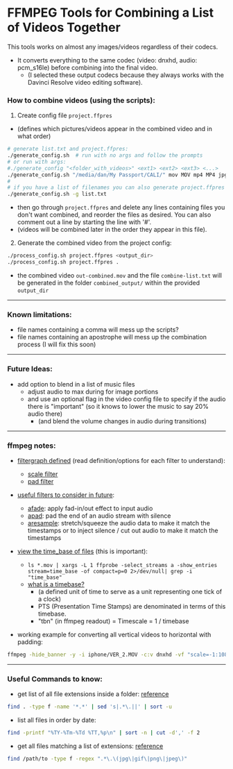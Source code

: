 # FFMPEG Tools for Combining a List of Videos Together

This tools works on almost any images/videos regardless of their codecs.
* It converts everything to the same codec (video: dnxhd, audio: pcm_s16le) before combining into the final video.
  * (I selected these output codecs because they always works with the Davinci Resolve video editing software).

### How to combine videos (using the scripts):
1. Create config file `project.ffpres`
  * (defines which pictures/videos appear in the combined video and in what order)

````bash
# generate list.txt and project.ffpres:
./generate_config.sh  # run with no args and follow the prompts
# or run with args:
#./generate_config "<folder_with_videos>" <ext1> <ext2> <ext3> <...>
./generate_config.sh "/media/dan/My Passport/CALI/" mov MOV mp4 MP4 jpg
#
# if you have a list of filenames you can also generate project.ffpres with:
./generate_config.sh -g list.txt
````
  * then go through `project.ffpres` and delete any lines containing files you don't want combined, and reorder the files as desired.  You can also comment out a line by starting the line with '#'.
  * (videos will be combined later in the order they appear in this file).

2. Generate the combined video from the project config:
````bash
./process_config.sh project.ffpres <output_dir>
./process_config.sh project.ffpres .
````
* the combined video `out-combined.mov` and the file `combine-list.txt` will be generated in the folder `combined_output/` within the provided `output_dir`

---
### Known limitations:
* file names containing a comma will mess up the scripts?
* file names containing an apostrophe will mess up the combination process (I will fix this soon)

---
### Future Ideas:
* add option to blend in a list of music files
  * adjust audio to max during for image portions
  * and use an optional flag in the video config file to specify if the audio there is "important" (so it knows to lower the music to say 20% audio there)
    * (and blend the volume changes in audio during transitions)

---
### ffmpeg notes:
* [filtergraph defined](http://ffmpeg.org/ffmpeg-filters.html#Filtergraph-description) (read definition/options for each filter to understand):
  * [scale filter](https://ffmpeg.org/ffmpeg-filters.html#scale-1)
  * [pad filter](https://ffmpeg.org/ffmpeg-filters.html#pad-1)

* [useful filters to consider in future](https://ffmpeg.org/ffmpeg-filters.html):
  * [afade](https://ffmpeg.org/ffmpeg-filters.html#afade-1): apply fad-in/out effect to input audio
  * [apad](https://ffmpeg.org/ffmpeg-filters.html#apad): pad the end of an audio stream with silence
  * [aresample](https://ffmpeg.org/ffmpeg-filters.html#aresample-1): stretch/squeeze the audio data to make it match the timestamps or to inject silence / cut out audio to make it match the timestamps

* [view the time_base of files](https://video.stackexchange.com/a/19238) (this is important):
  * `ls *.mov | xargs -L 1 ffprobe -select_streams a -show_entries stream=time_base -of compact=p=0 2>/dev/null| grep -i "time_base"`
  * [what is a timebase?](https://stackoverflow.com/a/43337235)
    - (a defined unit of time to serve as a unit representing one tick of a clock)
    -  PTS (Presentation Time Stamps) are denominated in terms of this timebase.
    - "tbn" (in ffmpeg readout) = Timescale = 1 / timebase

* working example for converting all vertical videos to horizontal with padding:
````bash
ffmpeg -hide_banner -y -i iphone/VER_2.MOV -c:v dnxhd -vf "scale=-1:1080,pad=1920:1080:(ow-iw)/2:color=AliceBlue,fps=30000/1001,format=yuv422p" -b:v 45M -c:a pcm_s16le /tmp/converted_vids/iphone_ver2.mov
````

---
### Useful Commands to know:
* get list of all file extensions inside a folder: [reference](https://stackoverflow.com/a/4998326)
````bash
find . -type f -name '*.*' | sed 's|.*\.||' | sort -u
````

* list all files in order by date:
````bash
find -printf "%TY-%Tm-%Td %TT,%p\n" | sort -n | cut -d',' -f 2
````

* get all files matching a list of extensions: [reference](https://stackoverflow.com/a/2622857)
````bash
find /path/to -type f -regex ".*\.\(jpg\|gif\|png\|jpeg\)"
````
